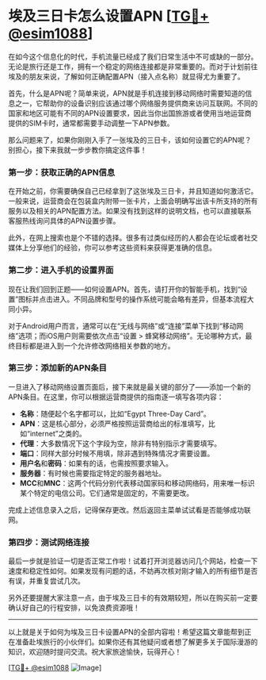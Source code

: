 # 埃及三日卡怎么设置APN [[TG💪+ @esim1088](https://t.me/s/esim1088)]

在如今这个信息化的时代，手机流量已经成了我们日常生活中不可或缺的一部分。无论是旅行还是工作，拥有一个稳定的网络连接都是非常重要的。而对于计划前往埃及的朋友来说，了解如何正确配置APN（接入点名称）就显得尤为重要了。

首先，什么是APN呢？简单来说，APN就是手机连接到移动网络时需要知道的信息之一，它帮助你的设备识别应该通过哪个网络服务提供商来访问互联网。不同的国家和地区可能有不同的APN设置要求，因此当你出国旅游或者使用当地运营商提供的SIM卡时，通常都需要手动调整一下APN参数。

那么问题来了，如果你刚刚入手了一张埃及的三日卡，该如何设置它的APN呢？别担心，接下来我就一步步教你搞定这件事！

### 第一步：获取正确的APN信息

在开始之前，你需要确保自己已经拿到了这张埃及三日卡，并且知道如何激活它。一般来说，运营商会在包装盒内附带一张卡片，上面会明确写出该卡所支持的所有服务以及相关的APN配置方法。如果没有找到这样的说明文档，也可以直接联系客服热线询问具体的APN设置步骤。

此外，在网上搜索也是个不错的选择。很多有过类似经历的人都会在论坛或者社交媒体上分享他们的经验，你可以参考这些资料来获得更准确的信息。

### 第二步：进入手机的设置界面

现在让我们回到正题——如何设置APN。首先，请打开你的智能手机，找到“设置”图标并点击进入。不同品牌和型号的操作系统可能会略有差异，但基本流程大同小异。

对于Android用户而言，通常可以在“无线与网络”或“连接”菜单下找到“移动网络”选项；而iOS用户则需要依次点击“设置 > 蜂窝移动网络”。无论哪种方式，最终目标都是进入到一个允许修改网络相关参数的地方。

### 第三步：添加新的APN条目

一旦进入了移动网络设置页面后，接下来就是最关键的部分了——添加一个新的APN条目。在这里，你可以根据运营商提供的指南逐一填写各项内容：

- **名称**：随便起个名字都可以，比如“Egypt Three-Day Card”。
- **APN**：这是核心部分，必须严格按照运营商给出的标准填写，比如“internet”之类的。
- **代理**：大多数情况下这个字段为空，除非有特别指示才需要填写。
- **端口**：同样大部分时候不用填，除非遇到特殊情况才需要设置。
- **用户名**和**密码**：如果有的话，也需按照要求输入。
- **服务器**：有时候也需要指定特定的服务器地址。
- **MCC**和**MNC**：这两个代码分别代表移动国家码和移动网络码，用来唯一标识某个特定的电信公司。它们通常是固定的，不需要更改。

完成上述信息录入之后，记得保存更改。然后返回主菜单试试看是否能够成功联网。

### 第四步：测试网络连接

最后一步就是验证一切是否正常工作啦！试着打开浏览器访问几个网站，检查一下速度和稳定性如何。如果发现有问题的话，不妨再次核对刚才输入的所有细节是否有误，并重复尝试几次。

另外还要提醒大家注意一点，由于埃及三日卡的有效期较短，所以在购买前一定要确认好自己的行程安排，以免浪费资源哦！

---

以上就是关于如何为埃及三日卡设置APN的全部内容啦！希望这篇文章能帮到正在准备赴埃旅行的小伙伴们。如果你还有其他疑问或者想了解更多关于国际漫游的知识，欢迎随时提问交流。祝大家旅途愉快，玩得开心！

[[TG💪+ @esim1088](https://t.me/s/esim1088) ![Image](https://i.postimg.cc/4NQfJmqS/Snipaste-2025-05-13-00-14-12.png)]